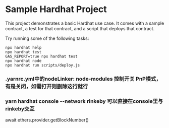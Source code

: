 # Sample Hardhat Project

This project demonstrates a basic Hardhat use case. It comes with a sample contract, a test for that contract, and a script that deploys that contract.

Try running some of the following tasks:

```shell
npx hardhat help
npx hardhat test
GAS_REPORT=true npx hardhat test
npx hardhat node
npx hardhat run scripts/deploy.js
```

### .yarnrc.yml中的nodeLinker: node-modules 控制开关  PnP模式，有是关闭，如需打开则删除这行就行
### yarn hardhat console --network rinkeby  可以直接在console里与rinkeby交互
await ethers.provider.getBlockNumber()